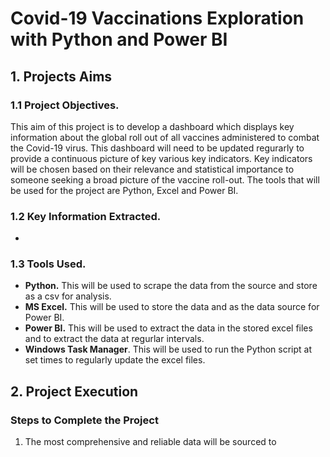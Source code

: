 # Covid-19 Vaccinations Exploration with Python and Power BI 

## 1. Projects Aims
### 1.1 Project Objectives.
This aim of this project is to develop a dashboard which displays key information about the global roll out of all vaccines administered to combat the Covid-19 virus. This dashboard will need to be updated regurarly to provide a continuous picture of key various key indicators. Key indicators will be chosen based on their relevance and statistical importance to someone seeking a broad picture of the vaccine roll-out. The tools that will be used for the project are Python, Excel and Power BI. 

### 1.2 Key Information Extracted. 
* 

### 1.3 Tools Used.
* **Python.** This will be used to scrape the data from the source and store as a csv for analysis. 
* **MS Excel.** This will be used to store the data and as the data source for Power BI. 
* **Power BI.** This will be used to extract the data in the stored excel files and to extract the data at regurlar intervals. 
* **Windows Task Manager**. This will be used to run the Python script at set times to regularly update the excel files.

## 2. Project Execution
### Steps to Complete the Project
1. The most comprehensive and reliable data will be sourced to 
